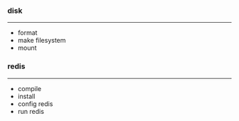 ### disk
---
- format
- make filesystem
- mount

### redis
---
- compile
- install
- config redis
- run redis
